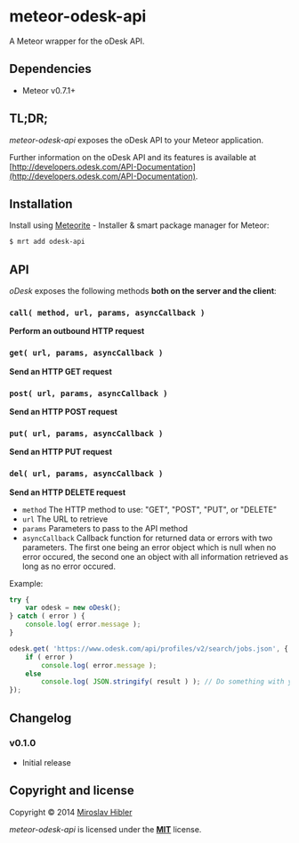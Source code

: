 # meteor-odesk-api

A Meteor wrapper for the oDesk API.


## Dependencies

 * Meteor v0.7.1+


## TL;DR;

_meteor-odesk-api_ exposes the oDesk API to your Meteor application.

Further information on the oDesk API and its features is available at [http://developers.odesk.com/API-Documentation](http://developers.odesk.com/API-Documentation).


## Installation

Install using [Meteorite](https://github.com/oortcloud/meteorite) - Installer & smart package manager for Meteor:

```sh
$ mrt add odesk-api
```


## API

_oDesk_ exposes the following methods **both on the server and the client**:

### `call( method, url, params, asyncCallback )`
**Perform an outbound HTTP request**

### `get( url, params, asyncCallback )`
**Send an HTTP GET request**

### `post( url, params, asyncCallback )`
**Send an HTTP POST request**

### `put( url, params, asyncCallback )`
**Send an HTTP PUT request**

### `del( url, params, asyncCallback )`
**Send an HTTP DELETE request**

 * `method` The HTTP method to use: "GET", "POST", "PUT", or "DELETE"
 * `url` The URL to retrieve
 * `params` Parameters to pass to the API method
 * `asyncCallback` Callback function for returned data or errors with two parameters. The first one being an error object which is null when no error occured, the second one an object with all information retrieved as long as no error occured.


Example:

```javascript
try {
	var odesk = new oDesk();
} catch ( error ) {
	console.log( error.message );
}

odesk.get( 'https://www.odesk.com/api/profiles/v2/search/jobs.json', { q: 'meteor' }, function ( error, result ) {
	if ( error )
		console.log( error.message );
	else
		console.log( JSON.stringify( result ) ); // Do something with your data!
});
```

## Changelog

### v0.1.0
 * Initial release

## Copyright and license

Copyright © 2014 [Miroslav Hibler](http://miro.hibler.me)

_meteor-odesk-api_ is licensed under the [**MIT**](http://miro.mit-license.org) license.
